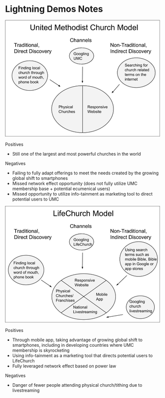 # Lightning Demos Notes

![](images/united-methodist-church-model.jpg)

Positives
* Still one of the largest and most powerful churches in the world

Negatives
* Failing to fully adapt offerings to meet the needs created by the growing global shift to smartphones
* Missed network effect opportunity (does not fully utilize UMC membership base + potential ecumenical users) 
* Missed opportunity to utilize info-tainment as marketing tool to direct potential users to UMC

![](images/lifechurch-model.jpg)

Positives
* Through mobile app, taking advantage of growing global shift to smartphones, including in developing countries where UMC membership is skyrocketing 
* Using info-tainment as a marketing tool that directs potential users to LifeChurch
* Fully leveraged network effect based on power law

Negatives
* Danger of fewer people attending physical church/tithing due to livestreaming


